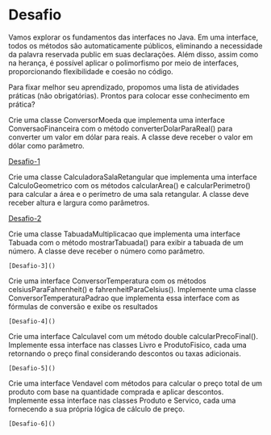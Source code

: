 # Desafio

Vamos explorar os fundamentos das interfaces no Java. Em uma interface, todos os métodos são automaticamente públicos, eliminando a necessidade da palavra reservada public em suas declarações. Além disso, assim como na herança, é possível aplicar o polimorfismo por meio de interfaces, proporcionando flexibilidade e coesão no código.

Para fixar melhor seu aprendizado, propomos uma lista de atividades práticas (não obrigatórias). Prontos para colocar esse conhecimento em prática?

Crie uma classe ConversorMoeda que implementa uma interface ConversaoFinanceira com o método converterDolarParaReal() para converter um valor em dólar para reais. A classe deve receber o valor em dólar como parâmetro.

  [Desafio-1]()

Crie uma classe CalculadoraSalaRetangular que implementa uma interface CalculoGeometrico com os métodos calcularArea() e calcularPerimetro() para calcular a área e o perímetro de uma sala retangular. A classe deve receber altura e largura como parâmetros.

  [Desafio-2]()
  
Crie uma classe TabuadaMultiplicacao que implementa uma interface Tabuada com o método mostrarTabuada() para exibir a tabuada de um número. A classe deve receber o número como parâmetro.

    [Desafio-3]()
  
Crie uma interface ConversorTemperatura com os métodos celsiusParaFahrenheit() e fahrenheitParaCelsius(). Implemente uma classe ConversorTemperaturaPadrao que implementa essa interface com as fórmulas de conversão e exibe os resultados

    [Desafio-4]()
  
Crie uma interface Calculavel com um método double calcularPrecoFinal(). Implemente essa interface nas classes Livro e ProdutoFisico, cada uma retornando o preço final considerando descontos ou taxas adicionais.

    [Desafio-5]()
  
Crie uma interface Vendavel com métodos para calcular o preço total de um produto com base na quantidade comprada e aplicar descontos. Implemente essa interface nas classes Produto e Servico, cada uma fornecendo a sua própria lógica de cálculo de preço.

    [Desafio-6]()
